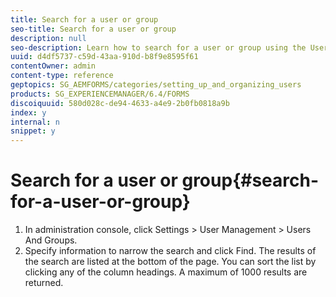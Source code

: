 ```yaml
---
title: Search for a user or group
seo-title: Search for a user or group
description: null
seo-description: Learn how to search for a user or group using the User Management settings in the administration console.
uuid: d4df5737-c59d-43aa-910d-b8f9e8595f61
contentOwner: admin
content-type: reference
geptopics: SG_AEMFORMS/categories/setting_up_and_organizing_users
products: SG_EXPERIENCEMANAGER/6.4/FORMS
discoiquuid: 580d028c-de94-4633-a4e9-2b0fb0818a9b
index: y
internal: n
snippet: y
---
```


# Search for a user or group{#search-for-a-user-or-group}

1. In administration console, click Settings &gt; User Management &gt; Users And Groups.
1. Specify information to narrow the search and click Find. The results of the search are listed at the bottom of the page. You can sort the list by clicking any of the column headings. A maximum of 1000 results are returned.

